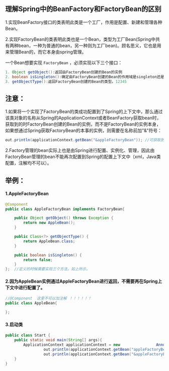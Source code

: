 ## 理解Spring中的BeanFactory和FactoryBean的区别

1.实现BeanFactory接口的类表明此类是一个工厂，作用是配置、新建和管理各种Bean。

2.实现FactoryBean的类表明此类也是一个Bean，类型为工厂Bean(Spring中共有两种bean，一种为普通的bean，另一种则为工厂bean)。顾名思义，它也是用来管理Bean的，而它本身由spring管理。

一个Bean想要实现 `FactoryBean` ，必须实现以下三个接口：

```java
1. Object getObject():返回由FactoryBean创建的Bean的实例
2. boolean isSingleton():确定由FactoryBean创建的Bean的作用域是singleton还是prototype；
3. getObjectType():返回FactoryBean创建的Bean的类型。12345
```

## 注意：

1.如果将一个实现了FactoryBean的类成功配置到了Spring的上下文中，那么通过该类对象的名称从Spring的ApplicationContext或者BeanFactory获取bean时，获取到的时FactoryBean创建的Bean的实例，而不是FactoryBean的实例本身，如果想通过Spring获取FactoryBean的本事的实例，则需要在名称前加"&"符号：

```java
out.println(applicationContext.getBean("&appleFactoryBean")); //可获取到FactoryBean实例本身
```

2.Factory管理的bean实际上也是由Spring进行配置、实例化、管理，因此由FactoryBean管理的bean不能再次配置到Spring的配置上下文中（xml，Java类配置，注解均不可以）。

## 举例：

#### 1.AppleFactoryBean

```java
@Component
public class AppleFactoryBean implements FactoryBean{

    public Object getObject() throws Exception {
        return new AppleBean();
    }

    public Class<?> getObjectType() {
        return AppleBean.class;
    }

    public boolean isSingleton() {
        return false;
    }
};  //定义的时候需要实现三个方法，如上所示。
```

#### 2.因为AppleBean实例通过AppleFactoryBean进行返回，不需要再在Spring上下文中进行配置了。

```java
//@Component  这里不可以加注解 ！！！！！！
public class AppleBean{

};
```

#### 3.启动类

```java
public class Start {
    public static void main(String[] args){
        ApplicationContext applicationContext = new                AnnotationConfigApplicationContext(Configurations.class);
                 out.println(applicationContext.getBean("appleFactoryBean"));//得到的是apple
                 out.println(applicationContext.getBean("&appleFactoryBean"));//得到的是apple工厂
    }
}
```



